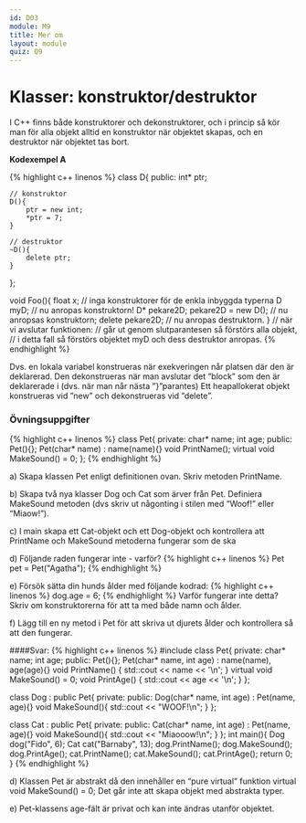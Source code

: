 ```yaml
---
id: D03
module: M9
title: Mer om
layout: module
quiz: Q9
---
```


# Klasser: konstruktor/destruktor

I C++ finns både konstruktorer och dekonstruktorer, 
och i princip så kör man för alla objekt alltid en konstruktor när objektet skapas, 
och en destruktor när objektet tas bort.

__Kodexempel A__

{% highlight c++ linenos %}
    class D{
public:
    int* ptr;
     
    // konstruktor
    D(){ 
        ptr = new int;
        *ptr = 7;
    }
     
    // destruktor
    ~D(){
        delete ptr;
    }
};
 
void Foo(){
    float x;  // inga konstruktorer för de enkla inbyggda typerna
    D myD;  // nu anropas konstruktorn!
    D* pekare2D;
    pekare2D = new D(); // nu anropsas konstruktorn;
    delete pekare2D; // nu anropas destruktorn.
} // när vi avslutar funktionen:
  // går ut genom slutparantesen så förstörs alla objekt,
  // i detta fall så förstörs objektet myD och dess destruktor anropas.
{% endhighlight %}

Dvs. en lokala variabel konstrueras när exekveringen når platsen där den är deklarerad. 
Den dekonstrueras när man avslutar det ”block” som den är deklarerade i (dvs. när man når nästa ”}”parantes) 
Ett heapallokerat objekt konstrueras vid ”new” och dekonstrueras vid ”delete”.

### Övningsuppgifter
{% highlight c++ linenos %}
class Pet{
private:
   char* name;
   int age;
public:
   Pet(){};
   Pet(char* name) : name(name){}
   void PrintName();
   virtual void MakeSound() = 0;
};
{% endhighlight %}

a) Skapa klassen Pet enligt definitionen ovan. Skriv metoden PrintName.

b) Skapa två nya klasser Dog och Cat som ärver från Pet. Definiera MakeSound metoden (dvs skriv ut någonting i stilen med “Woof!” eller “Miaow!”).

c) I main skapa ett Cat-objekt och ett Dog-objekt och kontrollera att PrintName och MakeSound metoderna fungerar som de ska

d) Följande raden fungerar inte - varför?
{% highlight c++ linenos %}
Pet pet = Pet("Agatha");
{% endhighlight %}

e)  Försök sätta din hunds ålder med följande kodrad:
{% highlight c++ linenos %}
dog.age = 6;
{% endhighlight %}
Varför fungerar inte detta? Skriv om konstruktorerna för att ta med både namn och ålder.

f)  Lägg till en ny metod i Pet för att skriva ut djurets ålder och kontrollera så att den fungerar.

####Svar:
{% highlight c++ linenos %}
#include 
class Pet{
private:
   char* name;
   int age;
public:
   Pet(){};
   Pet(char* name, int age) : name(name), age(age){}
   void PrintName() { std::cout << name << '\n'; }
   virtual void MakeSound() = 0;
   void PrintAge() { std::cout << age << '\n'; }
};

class Dog : public Pet{
private:
public:
   Dog(char* name, int age) : Pet(name, age){}
   void MakeSound(){
      std::cout << "WOOF!\n";
}
};

class Cat : public Pet{
private:
public:
   Cat(char* name, int age) : Pet(name, age){}
   void MakeSound(){
      std::cout << "Miaooow!\n";
   }
};
int main(){
   Dog dog("Fido", 6);
   Cat cat("Barnaby", 13);
   dog.PrintName();
   dog.MakeSound();
   dog.PrintAge();
   cat.PrintName();
   cat.MakeSound();
   cat.PrintAge();
   return 0;
}
{% endhighlight %}

d) Klassen Pet är abstrakt då den innehåller en “pure virtual” funktion virtual void MakeSound() = 0;
Det går inte att skapa objekt med abstrakta typer.

e) Pet-klassens age-fält är privat och kan inte ändras utanför objektet.




